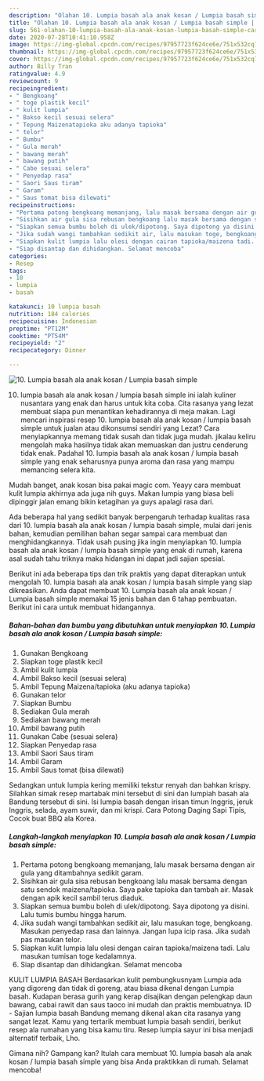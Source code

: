 ```yaml
---
description: "Olahan 10. Lumpia basah ala anak kosan / Lumpia basah simple | Cara Bikin 10. Lumpia basah ala anak kosan / Lumpia basah simple Yang Bisa Manjain Lidah"
title: "Olahan 10. Lumpia basah ala anak kosan / Lumpia basah simple | Cara Bikin 10. Lumpia basah ala anak kosan / Lumpia basah simple Yang Bisa Manjain Lidah"
slug: 561-olahan-10-lumpia-basah-ala-anak-kosan-lumpia-basah-simple-cara-bikin-10-lumpia-basah-ala-anak-kosan-lumpia-basah-simple-yang-bisa-manjain-lidah
date: 2020-07-28T10:41:10.958Z
image: https://img-global.cpcdn.com/recipes/97957723f624ce6e/751x532cq70/10-lumpia-basah-ala-anak-kosan-lumpia-basah-simple-foto-resep-utama.jpg
thumbnail: https://img-global.cpcdn.com/recipes/97957723f624ce6e/751x532cq70/10-lumpia-basah-ala-anak-kosan-lumpia-basah-simple-foto-resep-utama.jpg
cover: https://img-global.cpcdn.com/recipes/97957723f624ce6e/751x532cq70/10-lumpia-basah-ala-anak-kosan-lumpia-basah-simple-foto-resep-utama.jpg
author: Billy Tran
ratingvalue: 4.9
reviewcount: 9
recipeingredient:
- " Bengkoang"
- " toge plastik kecil"
- " kulit lumpia"
- " Bakso kecil sesuai selera"
- " Tepung Maizenatapioka aku adanya tapioka"
- " telor"
- " Bumbu"
- " Gula merah"
- " bawang merah"
- " bawang putih"
- " Cabe sesuai selera"
- " Penyedap rasa"
- " Saori Saus tiram"
- " Garam"
- " Saus tomat bisa dilewati"
recipeinstructions:
- "Pertama potong bengkoang memanjang, lalu masak bersama dengan air gula yang ditambahnya sedikit garam."
- "Sisihkan air gula sisa rebusan bengkoang lalu masak bersama dengan satu sendok maizena/tapioka. Saya pake tapioka dan tambah air. Masak dengan apik kecil sambil terus diaduk."
- "Siapkan semua bumbu boleh di ulek/dipotong. Saya dipotong ya disini. Lalu tumis bumbu hingga harum."
- "Jika sudah wangi tambahkan sedikit air, lalu masukan toge, bengkoang. Masukan penyedap rasa dan lainnya. Jangan lupa icip rasa. Jika sudah pas masukan telor."
- "Siapkan kulit lumpia lalu olesi dengan cairan tapioka/maizena tadi. Lalu masukan tumisan toge kedalamnya."
- "Siap disantap dan dihidangkan. Selamat mencoba"
categories:
- Resep
tags:
- 10
- lumpia
- basah

katakunci: 10 lumpia basah 
nutrition: 184 calories
recipecuisine: Indonesian
preptime: "PT12M"
cooktime: "PT54M"
recipeyield: "2"
recipecategory: Dinner

---
```



![10. Lumpia basah ala anak kosan / Lumpia basah simple](https://img-global.cpcdn.com/recipes/97957723f624ce6e/751x532cq70/10-lumpia-basah-ala-anak-kosan-lumpia-basah-simple-foto-resep-utama.jpg)


10. lumpia basah ala anak kosan / lumpia basah simple ini ialah kuliner nusantara yang enak dan harus untuk kita coba. Cita rasanya yang lezat membuat siapa pun menantikan kehadirannya di meja makan.
Lagi mencari inspirasi resep 10. lumpia basah ala anak kosan / lumpia basah simple untuk jualan atau dikonsumsi sendiri yang Lezat? Cara menyiapkannya memang tidak susah dan tidak juga mudah. jikalau keliru mengolah maka hasilnya tidak akan memuaskan dan justru cenderung tidak enak. Padahal 10. lumpia basah ala anak kosan / lumpia basah simple yang enak seharusnya punya aroma dan rasa yang mampu memancing selera kita.

Mudah banget, anak kosan bisa pakai magic com. Yeayy cara membuat kulit lumpia akhirnya ada juga nih guys. Makan lumpia yang biasa beli dipinggir jalan emang bikin ketagihan ya guys apalagi rasa dari.

Ada beberapa hal yang sedikit banyak berpengaruh terhadap kualitas rasa dari 10. lumpia basah ala anak kosan / lumpia basah simple, mulai dari jenis bahan, kemudian pemilihan bahan segar sampai cara membuat dan menghidangkannya. Tidak usah pusing jika ingin menyiapkan 10. lumpia basah ala anak kosan / lumpia basah simple yang enak di rumah, karena asal sudah tahu triknya maka hidangan ini dapat jadi sajian spesial.


Berikut ini ada beberapa tips dan trik praktis yang dapat diterapkan untuk mengolah 10. lumpia basah ala anak kosan / lumpia basah simple yang siap dikreasikan. Anda dapat membuat 10. Lumpia basah ala anak kosan / Lumpia basah simple memakai 15 jenis bahan dan 6 tahap pembuatan. Berikut ini cara untuk membuat hidangannya.

<!--inarticleads1-->

##### Bahan-bahan dan bumbu yang dibutuhkan untuk menyiapkan 10. Lumpia basah ala anak kosan / Lumpia basah simple:

1. Gunakan  Bengkoang
1. Siapkan  toge plastik kecil
1. Ambil  kulit lumpia
1. Ambil  Bakso kecil (sesuai selera)
1. Ambil  Tepung Maizena/tapioka (aku adanya tapioka)
1. Gunakan  telor
1. Siapkan  Bumbu
1. Sediakan  Gula merah
1. Sediakan  bawang merah
1. Ambil  bawang putih
1. Gunakan  Cabe (sesuai selera)
1. Siapkan  Penyedap rasa
1. Ambil  Saori Saus tiram
1. Ambil  Garam
1. Ambil  Saus tomat (bisa dilewati)


Sedangkan untuk lumpia kering memiliki tekstur renyah dan bahkan krispy. Silahkan simak resep martabak mini tersebut di sini dan lumpiah basah ala Bandung tersebut di sini. Isi lumpia basah dengan irisan timun Inggris, jeruk Inggris, selada, ayam suwir, dan mi krispi. Cara Potong Daging Sapi Tipis, Cocok buat BBQ ala Korea. 

<!--inarticleads2-->

##### Langkah-langkah menyiapkan 10. Lumpia basah ala anak kosan / Lumpia basah simple:

1. Pertama potong bengkoang memanjang, lalu masak bersama dengan air gula yang ditambahnya sedikit garam.
1. Sisihkan air gula sisa rebusan bengkoang lalu masak bersama dengan satu sendok maizena/tapioka. Saya pake tapioka dan tambah air. Masak dengan apik kecil sambil terus diaduk.
1. Siapkan semua bumbu boleh di ulek/dipotong. Saya dipotong ya disini. Lalu tumis bumbu hingga harum.
1. Jika sudah wangi tambahkan sedikit air, lalu masukan toge, bengkoang. Masukan penyedap rasa dan lainnya. Jangan lupa icip rasa. Jika sudah pas masukan telor.
1. Siapkan kulit lumpia lalu olesi dengan cairan tapioka/maizena tadi. Lalu masukan tumisan toge kedalamnya.
1. Siap disantap dan dihidangkan. Selamat mencoba


KULIT LUMPIA BASAH Berdasarkan kulit pembungkusnyam Lumpia ada yang digoreng dan tidak di goreng, atau biasa dikenal dengan Lumpia basah. Kudapan berasa gurih yang kerap disajikan dengan pelengkap daun bawang, cabai rawit dan saus taoco ini mudah dan praktis membuatnya. ID - Sajian lumpia basah Bandung memang dikenal akan cita rasanya yang sangat lezat. Kamu yang tertarik membuat lumpia basah sendiri, berikut resep ala rumahan yang bisa kamu tiru. Resep lumpia sayur ini bisa menjadi alternatif terbaik, Lho. 

Gimana nih? Gampang kan? Itulah cara membuat 10. lumpia basah ala anak kosan / lumpia basah simple yang bisa Anda praktikkan di rumah. Selamat mencoba!
